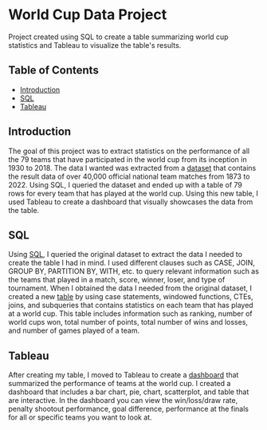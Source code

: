 # World Cup Data Project

Project created using SQL to create a table summarizing world cup statistics and Tableau to visualize the table's results.

## Table of Contents
  - [Introduction](#Introduction)
  - [SQL](#SQL)
  - [Tableau](#Tableau)

## Introduction
The goal of this project was to extract statistics on the performance of all the 79 teams that have participated in the world cup from its inception in 1930 to 2018. The data I wanted was extracted from a [dataset](https://www.kaggle.com/datasets/martj42/international-football-results-from-1872-to-2017?select=results.csv) that contains the result data of over 40,000 official national team matches from 1873 to 2022. Using SQL, I queried the dataset and ended up with a table of 79 rows for every team that has played at the world cup. Using this new table, I used Tableau to create a dashboard that visually showcases the data from the table.

## SQL
Using [SQL](https://github.com/RandomGuy7179/World_cup_table/blob/main/World_Cup.sql), I queried the original dataset to extract the data I needed to create the table I had in mind. I used different clauses such as CASE, JOIN, GROUP BY, PARTITION BY, WITH, etc. to query relevant information such as the teams that played in a match, score, winner, loser, and type of tournament. When I obtained the data I needed from the original dataset, I created a new [table](https://github.com/RandomGuy7179/World_cup_table/blob/main/world_cup_table_2.csv) by using case statements, windowed functions, CTEs, joins, and subqueries that contains statistics on each team that has played at a world cup. This table includes information such as ranking, number of world cups won, total number of points, total number of wins and losses, and number of games played of a team.

## Tableau
After creating my table, I moved to Tableau to create a [dashboard](https://public.tableau.com/app/profile/hector.penado.jr/viz/world_cup_data_dashboard/Dashboard1) that summarized the performance of teams at the world cup. I created a dashboard that includes a bar chart, pie, chart, scatterplot, and table that are interactive. In the dashboard you can view the win/loss/draw rate, penalty shootout performance, goal difference, performance at the finals for all or specific teams you want to look at.

